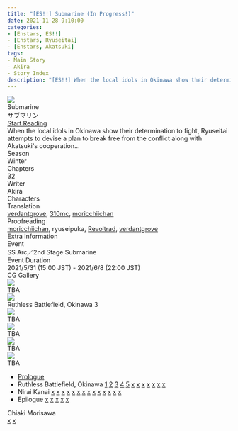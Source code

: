 ```yaml
---
title: "[ES!!] Submarine (In Progress!)"
date: 2021-11-28 9:10:00
categories:
- [Enstars, ES!!]
- [Enstars, Ryuseitai]
- [Enstars, Akatsuki]
tags:
- Main Story
- Akira
- Story Index
description: "[ES!!] When the local idols in Okinawa show their determination to fight, Ryuseitai attempts to devise a plan to break free from the conflict along with Akatsuki's cooperation…"
---
```

<div class="preview-wrapper reverse" style="--storyColor:#5ac189;--storyColor-rgb:90,193,137;--storyColor-h:147.4;--storyColor-s:45.4%;--storyColor-l:55.5%;">
    <div class="grid-wrapper">
        <div class="preview-background" style="background-image: url('/img/es/eventstory/submarine/kanatabcgframe.jpg')"></div>
        <div class="preview-box">
            <div class="title-area">
                <div class="title-area__title">Submarine</div>
                <div class="title-area__subtitle">サブマリン</div>
                <div class="title-area__start"><a href="https://verdantgrove.dreamwidth.org/7838.html">Start Reading</a></div>
            </div>
            <div class="info-area">
                <div class="synopsis">
                    When the local idols in Okinawa show their determination to fight, Ryuseitai attempts to devise a plan to break free from the conflict along with Akatsuki's cooperation…
                </div>
                <div class="info">
                    <div class="info-item season">
                        <div class="label">
                            Season
                        </div>
                        <div class="value">
                            Winter
                        </div>
                    </div>
                    <div class="info-item chapters">
                        <div class="label">
                            Chapters
                        </div>
                        <div class="value">
                            32
                        </div>
                    </div>
                    <div class="info-item writer">
                        <div class="label">
                            Writer
                        </div>
                        <div class="value">
                            Akira
                        </div>
                    </div>
                    <div class="info-item characters">
                        <div class="label">
                            Characters
                        </div>
                        <div class="value">
                        <a href="/categories/Enstars/Chiaki" character="Chiaki"></a>
                        <a href="/categories/Enstars/Midori" character="Midori"></a>
                        <a href="/categories/Enstars/Kanata" character="Kanata"></a>
                        <a href="/categories/Enstars/Tetora" character="Tetora"></a>
                        <a href="/categories/Enstars/Shinobu" character="Shinobu"></a>
                        <a href="/categories/Enstars/Kuro" character="Kuro"></a>
                        <a href="/categories/Enstars/Keito" character="Keito"></a>
                        <a href="/categories/Enstars/Souma" character="Souma"></a>
                        <a href="/categories/Enstars/Gatekeeper" character="Gatekeeper"></a>
                        </div>
                    </div>
                    <div class="info-item tl">
                        <div class="label">
                            Translation
                        </div>
                        <div class="value">
                            <a href="https://verdantgrove.dreamwidth.org">verdantgrove</a>, <a href="/about">310mc</a>, <a href="https://moricchiichan.tumblr.com/">moricchiichan</a>
                        </div>
                    </div>
                    <div class="info-item pr">
                        <div class="label">
                            Proofreading
                        </div>
                        <div class="value">
                            <a href="https://moricchiichan.tumblr.com/">moricchiichan</a>, ryuseipuka, <a href="https://ensemble-stars.fandom.com/wiki/User:Revoltrad">Revoltrad</a>, <a href="https://verdantgrove.dreamwidth.org">verdantgrove</a>
                        </div>
                    </div>
                </div>
            </div>
        </div>
    </div>
</div>

<!-- more -->

<style>
    .preview-wrapper {
        display: none;
    }
    @media (max-width: 567px) {
        .post-block {
            padding: 5px 10px 8px !important;
        }
    }
</style>
<div class="story-wrapper" style="--storyColor:#5ac189;--storyColor-rgb:90,193,137;--storyColor-h:147.4;--storyColor-s:45.4%;--storyColor-l:55.5%;">
    <div class="grid-wrapper">
        <div class="story-background" style="background: top/cover url(/img/es/eventstory/submarine/soumaorigcg.jpg)"></div>
        <div class="story-box">
            <div class="story-cover">
                <div><img src="/img/es/eventstory/submarine/kanatabcgframe.jpg"></div>
            </div>
            <div class="title-area">
                <div class="title-area__title">Submarine</div>
                <div class="title-area__subtitle">サブマリン</div>
                <div class="title-area__start">
                    <a href="https://verdantgrove.dreamwidth.org/7838.html">Start Reading</a>
                </div>
            </div>
            <div class="info-area">
                <div class="synopsis">
                    When the local idols in Okinawa show their determination to fight, Ryuseitai attempts to devise a plan to break free from the conflict along with Akatsuki's cooperation…
                </div>
                <div class="info">
                    <div class="info-item season">
                        <div class="label">
                            Season
                        </div>
                        <div class="value">
                            Winter
                        </div>
                    </div>
                    <div class="info-item chapters">
                        <div class="label">
                            Chapters
                        </div>
                        <div class="value">
                            32
                        </div>
                    </div>
                    <div class="info-item writer">
                        <div class="label">
                            Writer
                        </div>
                        <div class="value">
                            Akira
                        </div>
                    </div>
                    <div class="info-item characters">
                        <div class="label">
                            Characters
                        </div>
                        <div class="value">
                        <a href="/categories/Enstars/Chiaki" character="Chiaki"></a>
                        <a href="/categories/Enstars/Midori" character="Midori"></a>
                        <a href="/categories/Enstars/Kanata" character="Kanata"></a>
                        <a href="/categories/Enstars/Tetora" character="Tetora"></a>
                        <a href="/categories/Enstars/Shinobu" character="Shinobu"></a>
                        <a href="/categories/Enstars/Kuro" character="Kuro"></a>
                        <a href="/categories/Enstars/Keito" character="Keito"></a>
                        <a href="/categories/Enstars/Souma" character="Souma"></a>
                        <a href="/categories/Enstars/Gatekeeper" character="Gatekeeper"></a>
                        </div>
                    </div>
                    <div class="info-item tl">
                        <div class="label">
                            Translation
                        </div>
                        <div class="value">
                          <a href="https://verdantgrove.dreamwidth.org">verdantgrove</a>, <a href="/about">310mc</a>, <a href="https://moricchiichan.tumblr.com/">moricchiichan</a>
                        </div>
                    </div>
                    <div class="info-item pr">
                        <div class="label">
                            Proofreading
                        </div>
                        <div class="value">
                            <a href="https://moricchiichan.tumblr.com/">moricchiichan</a>, ryuseipuka, <a href="https://ensemble-stars.fandom.com/wiki/User:Revoltrad">Revoltrad</a>, <a href="https://verdantgrove.dreamwidth.org">verdantgrove</a>
                        </div>
                    </div>
                </div>
                <div class="extra-area">
                    <div class="tab-header">
                        <div class="tab-header__name">Extra Information</div>
                    </div>
                    <div class="tab-content">
                        <div class="tab-item">
                            <div class="label">
                                Event
                            </div>
                            <div class="value">
                                SS Arc／2nd Stage Submarine
                            </div>
                        </div>
                        <div class="tab-item">
                            <div class="label">
                                Event Duration
                            </div>
                            <div class="value">
                                2021/5/31 (15:00 JST) - 2021/6/8 (22:00 JST)
                            </div>
                        </div>
                    </div>
                </div>
                <div class="cg-gallery">
                    <div class="tab-header">
                        <div class="tab-header__name">CG Gallery</div>
                    </div>
                    <div class="tab-content">
                        <div class="gallery">
                            <div class="gallery-item">
                                <div class="image">
                                    <img src="/img/es/eventstory/submarine/kanataorigcg.jpg">
                                </div>
                                <div class="caption">
                                    TBA
                                </div>
                            </div>
                            <div class="gallery-item">
                                <div class="image">
                                    <img src="/img/es/eventstory/submarine/chiakiorigcg.jpg">
                                </div>
                                <div class="caption">
                                    Ruthless Battlefield, Okinawa 3
                                </div>
                            </div>
                            <div class="gallery-item">
                                <div class="image">
                                    <img src="/img/es/eventstory/submarine/midoriorigcg.jpg">
                                </div>
                                <div class="caption">
                                    TBA
                                </div>
                            </div>
                            <div class="gallery-item">
                                <div class="image">
                                    <img src="/img/es/eventstory/submarine/chiakibcg.jpg">
                                </div>
                                <div class="caption">
                                    TBA
                                </div>
                            </div>
                            <div class="gallery-item">
                                <div class="image">
                                    <img src="/img/es/eventstory/submarine/midoribcg.jpg">
                                </div>
                                <div class="caption">
                                    TBA
                                </div>
                            </div>
                            <div class="gallery-item">
                                <div class="image">
                                    <img src="/img/es/eventstory/submarine/kanatabcg.jpg">
                                </div>
                                <div class="caption">
                                    TBA
                                </div>
                            </div>
                        </div>
                    </div>
                </div>                
            </div>
            <div class="chapter-area">
                <div class="chapters">
                    <ul>
                        <li>
                            <a href="https://verdantgrove.dreamwidth.org/7838.html" id="none">Prologue</a>
                        </li>
                        <li>
                            <span>Ruthless Battlefield, Okinawa</span>
                            <a href="https://verdantgrove.dreamwidth.org/13777.html" id="none">1</a>
                            <a href="https://verdantgrove.dreamwidth.org/14046.html" id="none">2</a>
                            <a href="ruthless_battlefield/#Chapter-3" id="none">3</a>
                            <a href="ruthless_battlefield/#Chapter-4" id="none">4</a>
                            <a href="ruthless_battlefield/#Chapter-5" id="none">5</a>
                            <a href="TBA" id="none">x</a>
                            <a href="TBA" id="none">x</a>
                            <a href="TBA" id="none">x</a>
                            <a href="TBA" id="none">x</a>
                            <a href="TBA" id="none">x</a>
                            <a href="TBA" id="none">x</a>
                            <a href="TBA" id="none">x</a>
                        </li>
                        <li>
                            <span>Nirai Kanai</span>
                            <a href="TBA" id="none">x</a>
                            <a href="TBA" id="none">x</a>
                            <a href="TBA" id="none">x</a>
                            <a href="TBA" id="none">x</a>
                            <a href="TBA" id="none">x</a>
                            <a href="TBA" id="none">x</a>
                            <a href="TBA" id="none">x</a>
                            <a href="TBA" id="none">x</a>
                            <a href="TBA" id="none">x</a>
                            <a href="TBA" id="none">x</a>
                            <a href="TBA" id="none">x</a>
                            <a href="TBA" id="none">x</a>
                            <a href="TBA" id="none">x</a>
                            <a href="TBA" id="none">x</a>
                        </li>
                        <li>
                            <span>Epilogue</span>
                            <a href="TBA" id="none">x</a>
                            <a href="TBA" id="none">x</a>
                            <a href="TBA" id="none">x</a>
                            <a href="TBA" id="none">x</a>
                            <a href="TBA" id="none">x</a>
                        </li>
                    </ul>
                </div>
                <div class="mini-talks">
                    <div class="mini-talk">
                        <div class="mt-header">Chiaki Morisawa</div>
                        <div class="mt-content">
                        <div class="item">
                            <a href="minitalk/chiaki_1" id="none">x</a>
                            <a href="minitalk/chiaki_2" id="none">x</a>
                            </div>
                        </div>
                    </div>
                    <!--<div class="mini-talk">
                        <div class="mt-header">Kanata Shinkai</div>
                        <div class="mt-content">
                            <div class="item">
                            <a href="NOTRANSLATION" id="none">x</a>
                            <a href="NOTRANSLATION" id="none">x</a>
                            </div>
                        </div>
                    </div>
                    <div class="mini-talk">
                        <div class="mt-header">Souma Kanzaki</div>
                        <div class="mt-content">
                            <div class="item">
                            <a href="NOTRANSLATION" id="none">x</a>
                            <a href="NOTRANSLATION" id="none">x</a>
                            </div>
                        </div>
                    </div>
                    <div class="mini-talk">
                        <div class="mt-header">Kuro Kiryu</div>
                        <div class="mt-content">
                            <div class="item">
                            <a href="NOTRANSLATION" id="none">x</a>
                            <a href="NOTRANSLATION" id="none">x</a>
                            </div>
                        </div>
                    </div>-->
                </div>
            </div>
        </div>
    </div>
</div>
